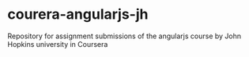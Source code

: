 # courera-angularjs-jh
Repository for assignment submissions of the angularjs course by John Hopkins university in Coursera
